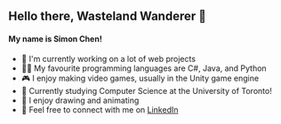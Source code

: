 ## Hello there, Wasteland Wanderer 👋
#### My name is Simon Chen!
- 🔭 I'm currently working on a lot of web projects
- 👨‍💻 My favourite programming languages are C#, Java, and Python
- 🎮 I enjoy making video games, usually in the Unity game engine
- 🌲 Currently studying Computer Science at the University of Toronto!
- 🎨 I enjoy drawing and animating
- 💬 Feel free to connect with me on [LinkedIn](https://www.linkedin.com/in/simon-chen-58a117208/)
